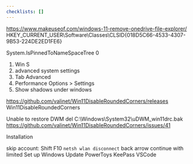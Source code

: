 ```yaml
---
checklists: []
---
```


<https://www.makeuseof.com/windows-11-remove-onedrive-file-explorer/>
HKEY_CURRENT_USER\Software\Classes\CLSID\{018D5C66-4533-4307-9B53-224DE2ED1FE6}

System.IsPinnedToNameSpaceTree
0

1. Win S
1. advanced system settings
1. Tab Advanced
1. Performance Options > Settings
1. Show shadows under windows



https://github.com/valinet/Win11DisableRoundedCorners/releases
Win11DisableRoundedCorners

Unable to restore DWM
del C:\Windows\System32\uDWM_win11drc.bak
https://github.com/valinet/Win11DisableRoundedCorners/issues/41


Installation

skip account: Shift F10 `netsh wlan disconnect` back arrow continue with limited Set up
Windows Update
PowerToys
KeePass
VSCode



